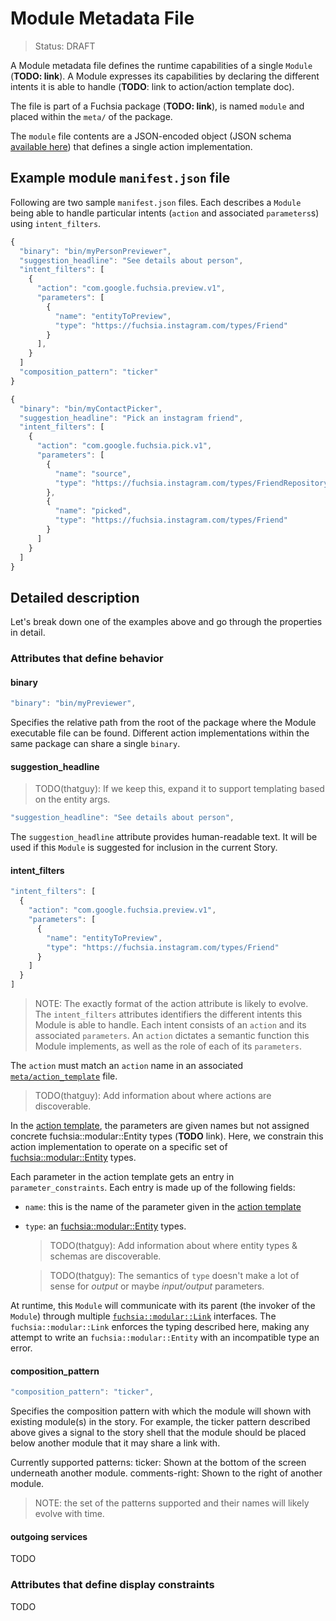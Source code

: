 Module Metadata File
===
> Status: DRAFT

A Module metadata file defines the runtime capabilities of a single `Module`
(**TODO: link**). A Module expresses its capabilities by declaring the different intents it is able to handle (**TODO**: link to action/action template doc).

The file is part of a Fuchsia package (**TODO: link**), is named `module` and
placed within the `meta/` of the package.

The `module` file contents are a JSON-encoded object (JSON schema [available
here](../../../build/module_manifest_schema.json)) that defines a
single action implementation.

## Example module `manifest.json` file

Following are two sample `manifest.json` files. Each describes a `Module` being
able to handle particular intents (`action` and associated `parameters`s) using
`intent_filters`.

```javascript
{
  "binary": "bin/myPersonPreviewer",
  "suggestion_headline": "See details about person",
  "intent_filters": [
    {
      "action": "com.google.fuchsia.preview.v1",
      "parameters": [
        {
          "name": "entityToPreview",
          "type": "https://fuchsia.instagram.com/types/Friend"
        }
      ],
    }
  ]
  "composition_pattern": "ticker"
}
```
```javascript
{
  "binary": "bin/myContactPicker",
  "suggestion_headline": "Pick an instagram friend",
  "intent_filters": [
    {
      "action": "com.google.fuchsia.pick.v1",
      "parameters": [
        {
          "name": "source",
          "type": "https://fuchsia.instagram.com/types/FriendRepository"
        },
        {
          "name": "picked",
          "type": "https://fuchsia.instagram.com/types/Friend"
        }
      ]
    }
  ]
}
```

## Detailed description

Let's break down one of the examples above and go through the properties in detail.

### Attributes that define behavior

#### binary

```javascript
"binary": "bin/myPreviewer",
```

Specifies the relative path from the root of the package where the Module
executable file can be found. Different action implementations within the same
package can share a single `binary`.

#### suggestion_headline

> TODO(thatguy): If we keep this, expand it to support
> templating based on the entity args.

```javascript
"suggestion_headline": "See details about person",
```

The `suggestion_headline` attribute provides human-readable
text. It will be used if this `Module` is suggested for inclusion
in the current Story.

#### intent_filters

```javascript
"intent_filters": [
  {
    "action": "com.google.fuchsia.preview.v1",
    "parameters": [
      {
        "name": "entityToPreview",
        "type": "https://fuchsia.instagram.com/types/Friend"
      }
    ]
  }
]
```
> NOTE: The exactly format of the action attribute is likely to evolve.
The `intent_filters` attributes identifiers the different intents this Module is
able to handle. Each intent consists of an `action` and its associated
`parameters`. An `action` dictates a semantic function this Module implements,
as well as the role of each of its `parameters`.

The `action` must match an `action` name in an associated
[`meta/action_template`](action_template.md) file.

> TODO(thatguy): Add information about where actions are discoverable.

In the [action template](action_template.md), the parameters are given names but not
assigned concrete fuchsia::modular::Entity types (**TODO** link). Here, we constrain this
action implementation to operate on a specific set of [fuchsia::modular::Entity](../entity.md)
types.

Each parameter in the action template gets an entry in `parameter_constraints`. Each entry
is made up of the following fields:

* `name`: this is the name of the parameter given in the [action template](action_template.md)
* `type`: an [fuchsia::modular::Entity](../entity.md) types.

   > TODO(thatguy): Add information about where entity types & schemas are discoverable.

   > TODO(thatguy): The semantics of `type` doesn't make a lot of sense for *output*
     or maybe *input/output* parameters.

At runtime, this `Module` will communicate with its parent (the invoker of the
`Module`) through multiple [`fuchsia::modular::Link`](../../services/story/link.fidl) interfaces. The `fuchsia::modular::Link` enforces the
typing described here, making any attempt to write an `fuchsia::modular::Entity` with an
incompatible type an error.

#### composition_pattern

```javascript
"composition_pattern": "ticker",
```
Specifies the composition pattern with which the module will shown with existing module(s) in
the story. For example, the ticker pattern described above gives a signal to the story shell that
the module should be placed below another module that it may share a link with.

Currently supported patterns:
  ticker: Shown at the bottom of the screen underneath another module.
  comments-right: Shown to the right of another module.

> NOTE: the set of the patterns supported and their names will likely evolve with time.

#### outgoing services

TODO

### Attributes that define display constraints

TODO
